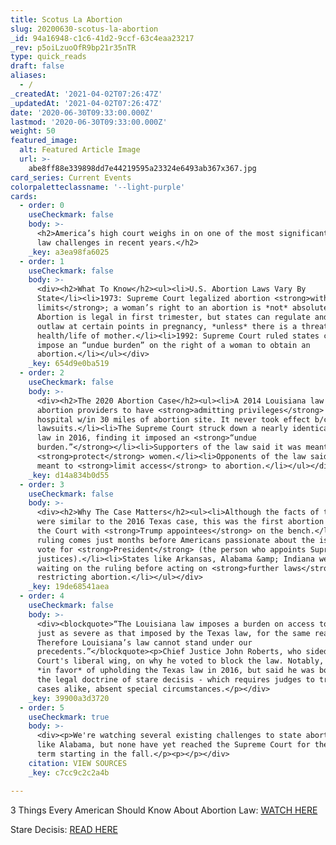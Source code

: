 ```yaml
---
title: Scotus La Abortion
slug: 20200630-scotus-la-abortion
_id: 94a16948-c1c6-41d2-9ccf-63c4eaa23217
_rev: p5oiLzuoOfR9bp21r35nTR
type: quick_reads
draft: false
aliases:
  - /
_createdAt: '2021-04-02T07:26:47Z'
_updatedAt: '2021-04-02T07:26:47Z'
date: '2020-06-30T09:33:00.000Z'
lastmod: '2020-06-30T09:33:00.000Z'
weight: 50
featured_image:
  alt: Featured Article Image
  url: >-
    abe8ff88e339898dd7e44219595a23324e6493ab367x367.jpg
card_series: Current Events
colorpaletteclassname: '--light-purple'
cards:
  - order: 0
    useCheckmark: false
    body: >-
      <h2>America’s high court weighs in on one of the most significant abortion
      law challenges in recent years.</h2>
    _key: a3ea98fa6025
  - order: 1
    useCheckmark: false
    body: >-
      <div><h2>What To Know</h2><ul><li>U.S. Abortion Laws Vary By
      State</li><li>1973: Supreme Court legalized abortion <strong>with
      limits</strong>; a woman’s right to an abortion is *not* absolute.
      Abortion is legal in first trimester, but states can regulate and even
      outlaw at certain points in pregnancy, *unless* there is a threat to the
      health/life of mother.</li><li>1992: Supreme Court ruled states can’t
      impose an “undue burden” on the right of a woman to obtain an
      abortion.</li></ul></div>
    _key: 654d9e0ba519
  - order: 2
    useCheckmark: false
    body: >-
      <div><h2>The 2020 Abortion Case</h2><ul><li>A 2014 Louisiana law requires
      abortion providers to have <strong>admitting privileges</strong> at a
      hospital w/in 30 miles of abortion site. It never took effect b/c of
      lawsuits.</li><li>The Supreme Court struck down a nearly identical Texas
      law in 2016, finding it imposed an <strong>“undue
      burden.”</strong></li><li>Supporters of the law said it was meant to
      <strong>protect</strong> women.</li><li>Opponents of the law said it was
      meant to <strong>limit access</strong> to abortion.</li></ul></div>
    _key: d14a834b0d55
  - order: 3
    useCheckmark: false
    body: >-
      <div><h2>Why The Case Matters</h2><ul><li>Although the facts of the case
      were similar to the 2016 Texas case, this was the first abortion case for
      the Court with <strong>Trump appointees</strong> on the bench.</li><li>The
      ruling comes just months before Americans passionate about the issue will
      vote for <strong>President</strong> (the person who appoints Supreme Court
      justices).</li><li>States like Arkansas, Alabama &amp; Indiana were
      waiting on the ruling before acting on <strong>further laws</strong>
      restricting abortion.</li></ul></div>
    _key: 19de68541aea
  - order: 4
    useCheckmark: false
    body: >-
      <div><blockquote>“The Louisiana law imposes a burden on access to abortion
      just as severe as that imposed by the Texas law, for the same reasons.
      Therefore Louisiana’s law cannot stand under our
      precedents.”</blockquote><p>Chief Justice John Roberts, who sided with the
      Court's liberal wing, on why he voted to block the law. Notably, he voted
      *in favor* of upholding the Texas law in 2016, but said he was bound by
      the legal doctrine of stare decisis - which requires judges to treat like
      cases alike, absent special circumstances.</p></div>
    _key: 39900a3d3720
  - order: 5
    useCheckmark: true
    body: >-
      <div><p>We're watching several existing challenges to state abortion laws,
      like Alabama, but none have yet reached the Supreme Court for the next
      term starting in the fall.</p><p></p></div>
    citation: VIEW SOURCES
    _key: c7cc9c2c2a4b

---
```

3 Things Every American Should Know About Abortion Law: [WATCH HERE](https://smarthernews.com/special-report-3-things-to-know-about-abortion-law/)

Stare Decisis: [READ HERE](https://smarthernews.com/18-07-01-stare-decisis/)